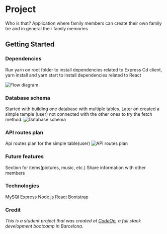 # Project 
Who is that? 
Application where family members can create their own family tre and in general their family memories

## Getting Started

### Dependencies
Run yarn on root folder to install dependencies related to Express
Cd client, yarn install and yarn start to install dependencies related to React

![Flow diagram]() 

### Database schema
Started with building one database with multiple tables. Later on created a simple tample (user) not connected with the other ones to try the fetch method.
![Database schema](https://user-images.githubusercontent.com/58876881/78692268-e73dd380-78f9-11ea-8815-14497b7dcda1.PNG)

### API routes plan
Api routes plan for the simple table(user)
![API routes plan](https://user-images.githubusercontent.com/58876881/78695018-d0997b80-78fd-11ea-8607-806644b2bca7.PNG)


### Future features
Section for items(pictures, music, etc.)
Share information with other members

### Technologies
MySQl
Express
Node.js
React
Bootstrap

### Credit
_This is a student project that was created at [CodeOp](http://codeop.tech), a full stack development bootcamp in Barcelona._

